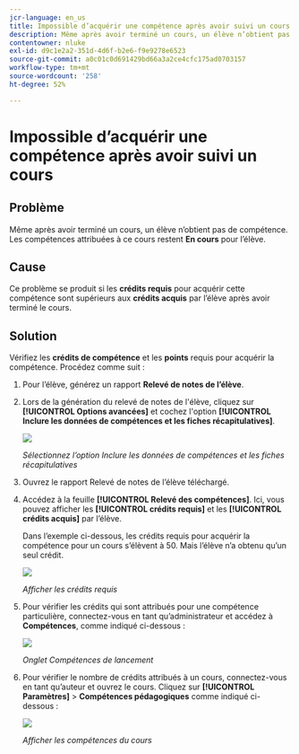 ```yaml
---
jcr-language: en_us
title: Impossible d’acquérir une compétence après avoir suivi un cours
description: Même après avoir terminé un cours, un élève n’obtient pas de compétence. Les compétences attribuées à ce cours restent En cours pour l’élève.
contentowner: nluke
exl-id: d9c1e2a2-351d-4d6f-b2e6-f9e9278e6523
source-git-commit: a0c01c0d691429bd66a3a2ce4cfc175ad0703157
workflow-type: tm+mt
source-wordcount: '258'
ht-degree: 52%

---
```


# Impossible d’acquérir une compétence après avoir suivi un cours

## Problème

Même après avoir terminé un cours, un élève n’obtient pas de compétence. Les compétences attribuées à ce cours restent **En cours** pour l’élève.

## Cause

Ce problème se produit si les **crédits requis** pour acquérir cette compétence sont supérieurs aux **crédits acquis** par l’élève après avoir terminé le cours.

## Solution

Vérifiez les **crédits de compétence** et les **points** requis pour acquérir la compétence. Procédez comme suit :

1. Pour l’élève, générez un rapport **Relevé de notes de l’élève**.
1. Lors de la génération du relevé de notes de l&#39;élève, cliquez sur **[!UICONTROL Options avancées]** et cochez l&#39;option **[!UICONTROL Inclure les données de compétences et les fiches récapitulatives]**.

   ![](assets/advanced-options.png)

   *Sélectionnez l’option Inclure les données de compétences et les fiches récapitulatives*

1. Ouvrez le rapport Relevé de notes de l’élève téléchargé.
1. Accédez à la feuille **[!UICONTROL Relevé des compétences]**. Ici, vous pouvez afficher les **[!UICONTROL crédits requis]** et les **[!UICONTROL crédits acquis]** par l’élève.

   Dans l’exemple ci-dessous, les crédits requis pour acquérir la compétence pour un cours s’élèvent à 50. Mais l’élève n’a obtenu qu’un seul crédit.

   ![](assets/skill-transcript.png)

   *Afficher les crédits requis*

1. Pour vérifier les crédits qui sont attribués pour une compétence particulière, connectez-vous en tant qu’administrateur et accédez à **Compétences**, comme indiqué ci-dessous :

   ![](assets/skill.png)

   *Onglet Compétences de lancement*

1. Pour vérifier le nombre de crédits attribués à un cours, connectez-vous en tant qu’auteur et ouvrez le cours. Cliquez sur **[!UICONTROL Paramètres]** > **Compétences pédagogiques** comme indiqué ci-dessous :

   ![](assets/course-skills.png)

   *Afficher les compétences du cours*
